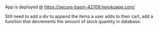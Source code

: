 App is deployed @ https://secure-basin-42709.herokuapp.com/

Still need to add a div to append the items a user adds to their cart, add a function that decrements the amount of stock quantity in database. 
